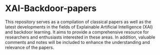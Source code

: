 # XAI-Backdoor-papers
This repository serves as a compilation of classical papers as well as the latest developments in the fields of Explainable Artificial Intelligence (XAI) and backdoor learning. It aims to provide a comprehensive resource for researchers and enthusiasts interested in these areas. In addition, valuable comments and notes will be included to enhance the understanding and relevance of the papers.
